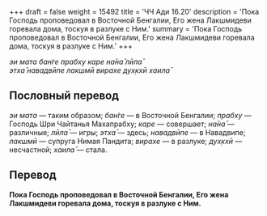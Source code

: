 +++
draft = false
weight = 15492
title = 'ЧЧ Ади 16.20'
description = 'Пока Господь проповедовал в Восточной Бенгалии, Его жена Лакшмидеви горевала дома, тоскуя в разлуке с Ним.'
summary = 'Пока Господь проповедовал в Восточной Бенгалии, Его жена Лакшмидеви горевала дома, тоскуя в разлуке с Ним.'
+++

_эи мата бан̇ге прабху каре на̄на̄ лӣла̄  
этха̄ навадвӣпе лакшмӣ вирахе дух̣кхӣ хаила̄_

## Пословный перевод

_эи_ _мата_ — таким образом; _бан̇ге_ — в Восточной Бенгалии; _прабху_ — Господь Шри Чайтанья Махапрабху; _каре_ — совершает; _на̄на̄_ — различные; _лӣла̄_ — игры; _этха̄_ — здесь; _навадвӣпе_ — в Навадвипе; _лакшмӣ_ — супруга Нимая Пандита; _вирахе_ — в разлуке; _дух̣кхӣ_ — несчастной; _хаила̄_ — стала.

## Перевод

**Пока Господь проповедовал в Восточной Бенгалии, Его жена Лакшмидеви горевала дома, тоскуя в разлуке с Ним.**
